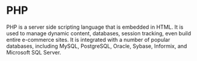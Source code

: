 # PHP
PHP is a server side scripting language that is embedded in HTML. It is used to manage dynamic content, databases, session tracking, even build entire e-commerce sites. It is integrated with a number of popular databases, including MySQL, PostgreSQL, Oracle, Sybase, Informix, and Microsoft SQL Server.

